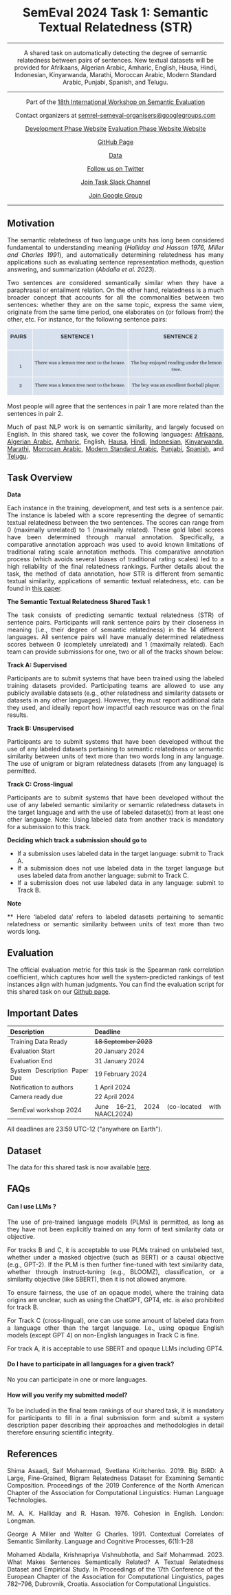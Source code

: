 
<center>

#   **SemEval 2024 Task 1: Semantic Textual Relatedness (STR)** 
---
A shared task on automatically detecting the degree of semantic relatedness between pairs of sentences. New textual datasets will be provided for Afrikaans, Algerian Arabic, Amharic, English, Hausa, Hindi, Indonesian, Kinyarwanda, Marathi, Moroccan Arabic, Modern Standard Arabic, Punjabi, Spanish, and Telugu.

---
 Part of the [18th International Workshop on Semantic Evaluation](https://semeval.github.io/SemEval2024/tasks.html)

<!-- 
<center> -->

 Contact organizers at [semrel-semeval-organisers@googlegroups.com](mailto:semrel-semeval-organisers@googlegroups.com)

 [Development Phase Website](https://codalab.lisn.upsaclay.fr/competitions/15715)
 [Evaluation Phase Website Website](https://codalab.lisn.upsaclay.fr/competitions/16799)


<!-- 
<center> -->

 [GitHub Page](https://github.com/semantic-textual-relatedness/Semantic_Relatedness_SemEval2024)

 [Data](https://github.com/semantic-textual-relatedness/Semantic_Relatedness_SemEval2024)

 [Follow us on Twitter](https://twitter.com/SemRel2024)

 [Join Task Slack Channel](https://join.slack.com/t/semrelsemeval2024/shared_invite/zt-2446ppar5-62koodIDFC9bCRMlR0ATkA)

 [Join Google Group](https://groups.google.com/forum/#!forum/semrel-semeval-participants/join)


<!-- <center> -->


<!-- >  [Visit CodaLab competition website](https://codalab.lisn.upsaclay.fr/competitions/7320) -->

<!-- <font size=3> <span style="color: blue;"> AfriSenti dataset is available at task's:[GitHub repo](https://github.com/afrisenti-semeval/afrisent-semeval-2023) </span> </font>
 -->

</center>

---
## **Motivation**

The semantic relatedness of two language units has long been considered fundamental to understanding meaning (<cite>Halliday and Hassan 1976, Miller and Charles 1991</cite>), and automatically determining relatedness has many applications such as evaluating sentence representation methods, question answering, and summarization (<cite>Abdalla et al. 2023</cite>).

Two sentences are considered semantically similar when they have a paraphrasal or entailment relation. On the other hand, relatedness is a much broader concept that accounts for all the commonalities between two sentences: whether they are on the same topic, express the same view, originate from the same time period, one elaborates on (or follows from) the other, etc. For instance, for the following sentence pairs:

<center>

![sentence pairs](pairs_semrel.png)

</center>

Most people will agree that the sentences in pair 1 are more related than the sentences in pair 2. 

Much of past NLP work is on semantic similarity, and largely focused on English. In this shared task, we cover the following languages: [Afrikaans](https://en.wikipedia.org/wiki/Afrikaans), [Algerian Arabic](https://en.wikipedia.org/wiki/Algerian_Arabic), [Amharic](https://en.wikipedia.org/wiki/Amharic), English, [Hausa](https://en.wikipedia.org/wiki/Hausa_language), [Hindi](https://en.wikipedia.org/wiki/Hindi), [Indonesian](https://en.wikipedia.org/wiki/Indonesian_language), [Kinyarwanda](https://en.wikipedia.org/wiki/Kinyarwanda), [Marathi](https://en.wikipedia.org/wiki/Marathi_language), [Morrocan Arabic](https://en.wikipedia.org/wiki/Moroccan_Arabic), [Modern Standard Arabic](https://en.wikipedia.org/wiki/Modern_Standard_Arabic), [Punjabi](https://en.wikipedia.org/wiki/Punjabi_language), [Spanish](https://en.wikipedia.org/wiki/Spanish_language), and [Telugu](https://en.wikipedia.org/wiki/Telugu_language).

## **Task Overview**
<p><strong>Data</strong></p>
 
<p>Each instance in the training, development, and test sets is a sentence pair. The instance is labeled with a score representing the degree of semantic textual relatedness between the two sentences. The scores can range from 0 (maximally unrelated) to 1 (maximally related). These gold label scores have been determined through manual annotation. Specifically, a comparative annotation approach was used to avoid known limitations of traditional rating scale annotation methods. This comparative annotation process (which avoids several biases of traditional rating scales) led to a high reliability of the final relatedness rankings.
Further details about the task, the method of data annotation, how STR is different from semantic textual similarity, applications of semantic textual relatedness, etc. can be found in <a href="https://aclanthology.org/2023.eacl-main.55.pdf">this paper</a>.
</p>

<p><strong> The Semantic Textual Relatedness Shared Task 1</strong></p>
<p>The task consists of predicting semantic textual relatedness (STR) of sentence pairs. Participants will rank sentence pairs by their closeness in meaning (i.e., their degree of semantic relatedness) in the 14 different languages. All sentence pairs will have manually determined relatedness scores between 0 (completely unrelated) and 1 (maximally related). Each team can provide submissions for one, two or all of the tracks shown below:

</p>

<p><strong>Track A: Supervised</strong></p>
<p>Participants are to submit systems that have been trained using the labeled training datasets provided. Participating teams are allowed to use any publicly available datasets (e.g., other relatedness and similarity datasets or datasets in any other languages). However, they must report additional data they used, and ideally report how impactful each resource was on the final results.
</p>


<p><strong>Track B: Unsupervised</strong></p>
<p>Participants are to submit systems that have been developed without the use of any labeled datasets pertaining to semantic relatedness or semantic similarity between units of text more than two words long in any language. The use of unigram or bigram relatedness datasets (from any language) is permitted. 
</p>

<p><strong>Track C: Cross-lingual</strong></p>
<p>Participants are to submit systems that have been developed without the use of any labeled semantic similarity or semantic relatedness datasets in the target language and with the use of labeled dataset(s) from at least one other language.  Note: Using labeled data from another track is mandatory for a submission to this track.
</p>

<p><strong>Deciding which track a submission should go to</strong></p>
 <ul>
	<LI> If a submission uses labeled data in the target language: submit to Track A.</LI>
 <LI> If a submission does not use labeled data in the target language but uses labeled data from another language: submit to Track C. </LI>
 <LI> If a submission does not use labeled data in any language: submit to Track B.</LI>
 </ul>

<p><strong>Note</strong></p>

<p>** Here ‘labeled data’ refers to labeled datasets pertaining to semantic relatedness or semantic similarity between units of text more than two words long. </p>

## **Evaluation**

The official evaluation metric for this task is the Spearman rank correlation coefficient, which captures how well the system-predicted rankings of test instances align with human judgments. You can find the evaluation script for this shared task on our [Github page](https://github.com/semantic-textual-relatedness/Semantic_Relatedness_SemEval2024/blob/main/evaluation_script/evaluation.py).

## **Important Dates**

| Description                  | Deadline                                     |
| ---------------------------- | ---------------------------------------------|
| Training Data Ready          | <s>18 September 2023</s>                     |
| Evaluation Start             | 20 January 2024                              |
| Evaluation End               | 31 January 2024                              |
| System Description Paper Due | 19 February 2024                             |
| Notification to authors      | 1 April 2024                                 |
| Camera ready due             | 22 April 2024                                |
| SemEval workshop 2024        | June 16–21, 2024 (co-located with NAACL2024) |


All deadlines are 23:59 UTC-12 ("anywhere on Earth").

## **Dataset**
The data for this shared task is now available [here](https://github.com/semantic-textual-relatedness/Semantic_Relatedness_SemEval2024#citing-this-work).


## **FAQs**

#### Can I use LLMs ?

<p>The use of pre-trained language models (PLMs) is permitted, as long as they have not been explicitly trained on any form of text similarity data or objective. </p>

<p>For tracks B and C, it is acceptable to use PLMs trained on unlabeled text, whether under a masked objective (such as BERT) or a causal objective (e.g., GPT-2). If the PLM is then further fine-tuned with text similarity data, whether through instruct-tuning (e.g., BLOOMZ), classification, or a similarity objective (like SBERT), then it is not allowed anymore.</p> 

<p>To ensure fairness, the use of an opaque model, where the training data origins are unclear, such as using the ChatGPT, GPT4, etc. is also prohibited for track B. </p>

<p>For Track C (cross-lingual), one can use some amount of labeled data from a language other than the target language. I.e., using opaque English models (except GPT 4) on non-English languages in Track C is fine. </p>

<p>For track A, it is acceptable to use SBERT and opaque LLMs including GPT4.</p> 


#### Do I have to participate in all languages for a given track?
<p>No you can participate in one or more languages.</p>


#### How will you verify my submitted model?


<p>To be included in the final team rankings of our shared task, it is mandatory for participants to fill in a final submission form and submit a system description paper describing their approaches and methodologies in detail therefore ensuring scientific integrity.</p>



<!-- ## **Communication**

- Join [Task Mailing List](https://groups.google.com/g/afrisenti-semeval)
- Join [Task Slack Channel](https://join.slack.com/t/afrisenti-semeval/shared_invite/zt-1fds98x1u-L3c~bpBI91IWRD80_Fy23Q) to communicate with the organizers.
- Contact Organizers: [afrisenti-semeval-organizers@googlegroups.com](mailto:afrisenti-semeval-organizers@googlegroups.com) -->


## **References**
Shima Asaadi, Saif Mohammad, Svetlana Kiritchenko. 2019. Big BiRD: A Large, Fine-Grained, Bigram Relatedness Dataset for Examining Semantic Composition. Proceedings of the 2019 Conference of the North American Chapter of the Association for Computational Linguistics: Human Language Technologies.

M. A. K. Halliday and R. Hasan. 1976. Cohesion in English. London: Longman.

George A Miller and Walter G Charles. 1991. Contextual Correlates of Semantic Similarity. Language and Cognitive Processes, 6(1):1–28

Mohamed Abdalla, Krishnapriya Vishnubhotla, and Saif Mohammad. 2023. What Makes Sentences Semantically Related? A Textual Relatedness Dataset and Empirical Study. In Proceedings of the 17th Conference of the European Chapter of the Association for Computational Linguistics, pages 782–796, Dubrovnik, Croatia. Association for Computational Linguistics.

<style>
body {
text-align: justify}
</style>
